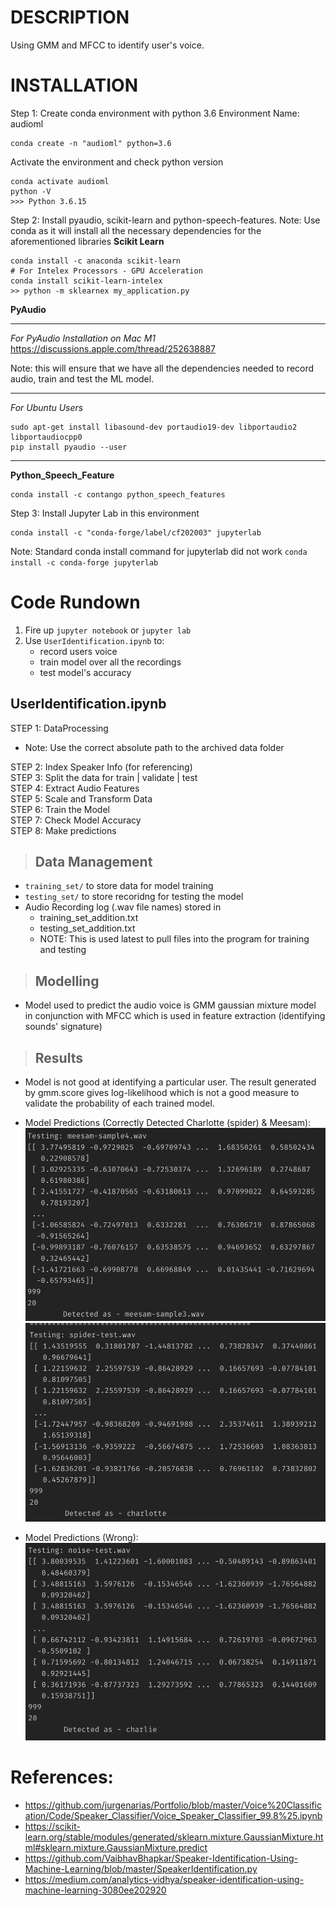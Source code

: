 # DESCRIPTION
Using GMM and MFCC to identify user's voice.


# INSTALLATION
Step 1: Create conda environment with python 3.6
Environment Name: audioml
```
conda create -n "audioml" python=3.6
```
Activate the environment and check python version
```
conda activate audioml
python -V
>>> Python 3.6.15
```
Step 2: Install pyaudio, scikit-learn and python-speech-features.
Note: Use conda as it will install all the necessary dependencies for the aforementioned libraries
**Scikit Learn**
```
conda install -c anaconda scikit-learn
# For Intelex Processors - GPU Acceleration
conda install scikit-learn-intelex
>> python -m sklearnex my_application.py
```
**PyAudio**
___
_For PyAudio Installation on Mac M1_
https://discussions.apple.com/thread/252638887

Note: this will ensure that we have all the dependencies needed to record audio, train and test the ML model.
___
_For Ubuntu Users_
```
sudo apt-get install libasound-dev portaudio19-dev libportaudio2 libportaudiocpp0
pip install pyaudio --user
```
___

**Python_Speech_Feature**
```
conda install -c contango python_speech_features
```
Step 3: Install Jupyter Lab in this environment
```
conda install -c "conda-forge/label/cf202003" jupyterlab
```
Note: Standard conda install command for jupyterlab did not work `conda install -c conda-forge jupyterlab`

# Code Rundown
1. Fire up `jupyter notebook` or `jupyter lab`
2. Use `UserIdentification.ipynb` to:
    * record users voice
    * train model over all the recordings
    * test model's accuracy

## UserIdentification.ipynb
STEP 1: DataProcessing<br>
* Note: Use the correct absolute path to the archived data folder<br>

STEP 2: Index Speaker Info (for referencing)<br>
STEP 3: Split the data for train | validate | test<br>
STEP 4: Extract Audio Features<br>
STEP 5: Scale and Transform Data<br>
STEP 6: Train the Model<br>
STEP 7: Check Model Accuracy<br>
STEP 8: Make predictions



> ## Data Management
* `training_set/` to store data for model training<br>
* `testing_set/` to store recoridng for testing the model
* Audio Recording log (.wav file names) stored in
    * training_set_addition.txt
    * testing_set_addition.txt
    * NOTE: This is used latest to pull files into the program for training and testing
> ## Modelling
* Model used to predict the audio voice is GMM gaussian mixture model in conjunction with MFCC which is used in feature extraction (identifying sounds' signature)

> ## Results
* Model is not good at identifying a particular user. The result generated by gmm.score gives log-likelihood which is not a good measure to validate the probability of each trained model.

* Model Predictions (Correctly Detected Charlotte (spider) & Meesam):
    <img src='refs-imgs/Correct1.png'/>
    <img src='refs-imgs/Correct2.png'/>
* Model Predictions (Wrong):
    <img src='refs-imgs/wrong-id.png'/>


# References:
* https://github.com/jurgenarias/Portfolio/blob/master/Voice%20Classification/Code/Speaker_Classifier/Voice_Speaker_Classifier_99.8%25.ipynb
* https://scikit-learn.org/stable/modules/generated/sklearn.mixture.GaussianMixture.html#sklearn.mixture.GaussianMixture.predict
* https://github.com/VaibhavBhapkar/Speaker-Identification-Using-Machine-Learning/blob/master/SpeakerIdentification.py
* https://medium.com/analytics-vidhya/speaker-identification-using-machine-learning-3080ee202920
